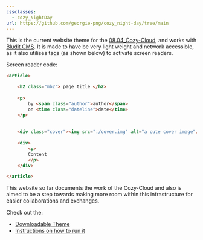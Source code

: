 ```yaml
---
cssclasses:
  - cozy_NightDay
url: https://github.com/georgie-png/cozy_night-day/tree/main
---
```



This is the current website theme for the [08.04_Cozy-Cloud](../08.04_Cozy-Cloud.md), and works with [Bludit CMS](https://www.bludit.com/). It is made to have be very light weight and network accessible, as it also utilises tags (as shown below) to activate screen readers.  

Screen reader code:
``` html
<article>

	<h2 class="mb2"> page title </h2>
	
	<p>
		by <span class="author">author</span>
		on <time class="dateline">date</time>
	</p>
	
	
	<div class="cover"><img src="./cover.img" alt="a cute cover image"/>"></div>
	
	<div>
		<p>
		Content
		</p>
	</div>

</article>
```


This website so far documents the work of the Cozy-Cloud and also is aimed to be a step towards making more room within this infrastructure for easier collaborations and exchanges.

Check out the:
- [Downloadable Theme](https://github.com/georgie-png/cozy_night-day)
- [Instructions on how to run it](https://cozy-cloud.net/cozy-pagesss)




